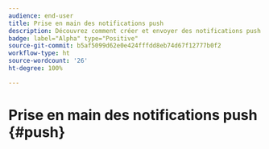 ```yaml
---
audience: end-user
title: Prise en main des notifications push
description: Découvrez comment créer et envoyer des notifications push à l’aide d’Adobe Campaign Web.
badge: label="Alpha" type="Positive"
source-git-commit: b5af5099d62e0e424fffdd8eb74d67f12777b0f2
workflow-type: ht
source-wordcount: '26'
ht-degree: 100%

---
```


# Prise en main des notifications push {#push}


